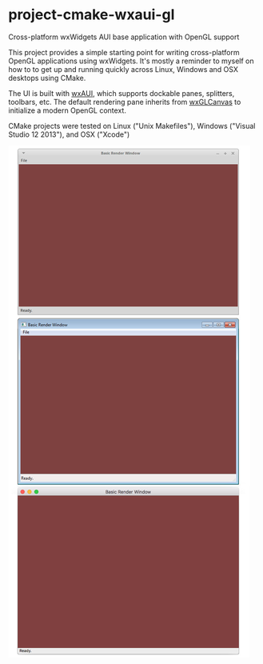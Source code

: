 # project-cmake-wxaui-gl
Cross-platform wxWidgets AUI base application with OpenGL support

This project provides a simple starting point for writing cross-platform OpenGL applications using wxWidgets.  It's mostly a reminder to myself on how to to get up and running quickly across Linux, Windows and OSX desktops using CMake.

The UI is built with [wxAUI](http://docs.wxwidgets.org/3.0/overview_aui.html "wxAUI"), which supports dockable panes, splitters, toolbars, etc. The default rendering pane inherits from [wxGLCanvas](http://docs.wxwidgets.org/3.0/classwx_g_l_canvas.html "wxGLCanvas") to initialize a modern OpenGL context.

CMake projects were tested on Linux ("Unix Makefiles"), Windows ("Visual Studio 12 2013"), and OSX ("Xcode")

![image](resources/screenshots.jpg)

